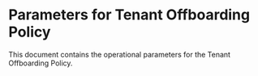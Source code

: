 # Parameters for Tenant Offboarding Policy

This document contains the operational parameters for the Tenant Offboarding Policy.
